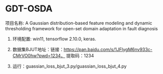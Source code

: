 # GDT-OSDA
项目名称: A Gaussian distribution-based feature modeling and dynamic thresholding framework for open-set domain adaptation in fault diagnosis

1. 环境配置: win11, tensorflow 2.10.0, keras.
   
2. 数据集BJUT地址：链接：https://pan.baidu.com/s/1JFlygM6nv933c-CMrVO0hw?pwd=1234， 提取码：1234
   
3. 运行：guassian_loss_bjut_3.py/guassian_loss_bjut_4.py
